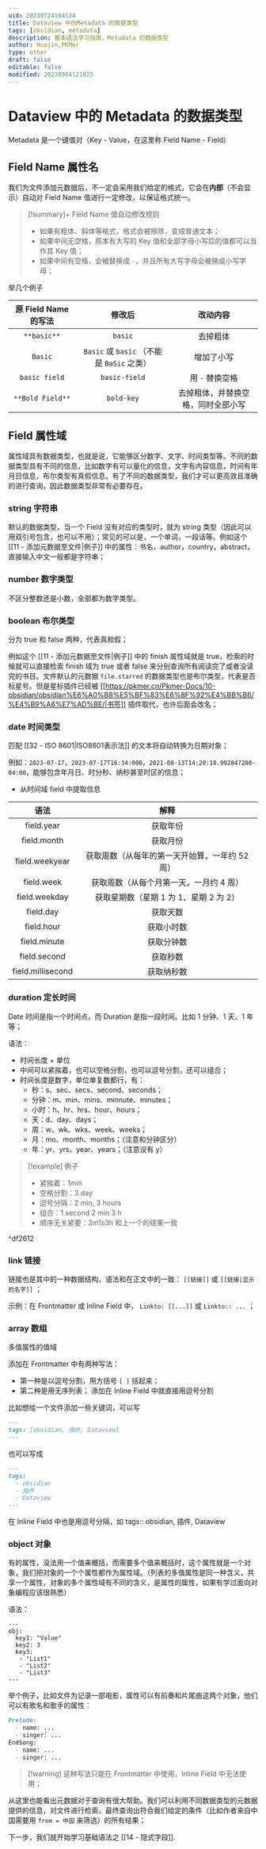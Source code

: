 ```yaml
---
uid: 20230724104524
title: Dataview 中的Metadata 的数据类型
tags: [obsidian, metadata]
description: 基本语法学习指南，Metadata 的数据类型
author: Huajin,PKMer
type: other
draft: false
editable: false
modified: 20230904121825
---
```


# Dataview 中的 Metadata 的数据类型

Metadata 是一个键值对（Key - Value，在这里称 Field Name - Field）

## Field Name 属性名

我们为文件添加元数据后，不一定会采用我们给定的格式，它会在**内部**（不会显示）自动对 Field Name 值进行一定修改，以保证格式统一。

> [!summary]+ Field Name 值自动修改规则
> - 如果有粗体、斜体等格式，格式会被擦除，变成普通文本；
> - 如果中间无空格，原本有大写的 Key 值和全部字母小写后的值都可以当作其 Key 值；
> - 如果中间有空格，会被替换成 `-`，并且所有大写字母会被换成小写字母；

举几个例子

|原 Field Name 的写法|修改后|改动内容|
|:-:|:-:|:-:|
| `**basic**` | `basic` |去掉粗体|
| `Basic` |`Basic` 或 `basic` （不能是 `BaSic` 之类）|增加了小写|
| `basic field` | `basic-field` |用 `-` 替换空格|
| `**Bold Field**` | `bold-key` |去掉粗体，并替换空格，同时全部小写|

## Field 属性域

属性域具有数据类型，也就是说，它能够区分数字、文字、时间类型等。不同的数据类型具有不同的信息，比如数字有可以量化的信息，文字有内容信息，时间有年月日信息，布尔类型有真假信息。有了不同的数据类型，我们才可以更高效且准确的进行查询，因此数据类型非常有必要存在。

### string 字符串

默认的数据类型，当一个 Field 没有对应的类型时，就为 string 类型（因此可以用双引号包含，也可以不用）；常见的可以是，一个单词，一段话等。例如这个 [[11 - 添加元数据至文件|例子]] 中的属性：书名，author，country，abstract，直接输入中文一般都是字符串；

### number 数字类型

不区分整数还是小数，全部都为数字类型。

### boolean 布尔类型

 分为 true 和 false 两种，代表真和假；

例如这个 [[11 - 添加元数据至文件|例子]] 中的 finish 属性域就是 true，检索的时候就可以直接检索 finish 域为 true 或者 false 来分别查询所有阅读完了或者没读完的书目。文件默认的元数据 `file.starred` 的数据类型也是布尔类型，代表是否标星号。但是星标插件已经被 [[https://pkmer.cn/Pkmer-Docs/10-obsidian/obsidian%E6%A0%B8%E5%BF%83%E6%8F%92%E4%BB%B6/%E4%B9%A6%E7%AD%BE/|书签]] 插件取代，也许后面会改名；

### date 时间类型

匹配 [[32 - ISO 8601|ISO8601表示法]] 的文本将自动转换为日期对象；

例如：`2023-07-17`，`2023-07-17T16:34:000`，`2021-08-13T14:20:18.992847200-04:00`，能够包含年月日、时分秒、纳秒甚至时区的信息；

- 从时间域 field 中提取信息

|语法|解释|
|:-:|:-:|
|field.year|获取年份|
|field.month|获取月份|
|field.weekyear|获取周数（从每年的第一天开始算，一年约 52 周）|
|field.week|获取周数（从每个月第一天，一月约 4 周）|
|field.weekday|获取星期数（星期 1 为 1、星期 2 为 2）|
|field.day|获取天数|
|field.hour|获取小时数|
|field.minute|获取分钟数|
|field.second|获取秒数|
|field.millisecond|获取纳秒数|

### duration 定长时间

Date 时间是指一个时间点，而 Duration 是指一段时间。比如 1 分钟、1 天、1 年等；

语法：

- 时间长度 + 单位
- 中间可以紧挨着，也可以空格分割，也可以逗号分割，还可以组合；
- 时间长度是数字，单位单复数都行，有：
	- 秒：s、sec、secs、second、seconds；
	- 分钟：m、min、mins、minnute、minutes；
	- 小时：h、hr、hrs、hour、hours；
	- 天：d、day、days；
	- 周：w、wk、wks、week、weeks；
	- 月：mo、month、months；（注意和分钟区分）
	- 年：yr、yrs、year、years；（注意没有 y）

> [!example] 例子
> - 紧挨着：1min
> - 空格分割：3 day
> - 逗号分隔：2 min, 3 hours
> - 组合：1 second 2 min 3 h
> - 顺序无关紧要：2m1s3h 和上一个的结果一致

^df2612

### link 链接

链接也是其中的一种数据结构，语法和在正文中的一致： `[[链接]]` 或 `[[链接|显示的名字]]` ；

示例：在 Frontmatter 或 Inline Field 中， `Linkto: [[...]]` 或 `Linkto:: ...` ；

### array 数组

多值属性的值域

添加在 Frontmatter 中有两种写法：

- 第一种是以逗号分割，用方括号 `[ ]` 括起来；
- 第二种是用无序列表；
添加在 Inline Field 中就直接用逗号分割

比如想给一个文件添加一些关键词，可以写

 ```md
---
tags: [obsidian, 插件, Dataview]
---
```

也可以写成

```md
---
tags: 
  - obsidian
  - 插件
  - Dataview
---
```

在 Inline Field 中也是用逗号分隔，如 tags:: obsidian, 插件, Dataview

### object 对象

有的属性，没法用一个值来概括，而需要多个值来概括时，这个属性就是一个对象，我们把对象的一个个属性都作为属性域。（列表的多值属性是同一种含义，共享一个属性，对象的多个属性域有不同的含义，是属性的属性，如果有学过面向对象编程应该很熟悉）

语法：

```
--- 
obj: 
  key1: "Value" 
  key2: 3 
  key3: 
   - "List1" 
   - "List2" 
   - "List3" 
---
```

举个例子，比如文件为记录一部电影，属性可以有前奏和片尾曲这两个对象，他们可以有歌名和歌手的属性：

```md
Prelude: 
  - name: ...
  - singer: ...
EndSong:
  - name: ...
  - singer: ...
```

> [!warning] 这种写法只能在 Frontmatter 中使用，Inline Field 中无法使用；

从这里也能看出元数据对于查询有很大帮助。我们可以利用不同数据类型的元数据提供的信息，对文件进行检索，最终查询出符合我们给定的条件（比如作者来自中国需要用 `from = 中国` 来筛选）的所有结果；

下一步，我们就开始学习基础语法之 [[14 - 隐式字段]].